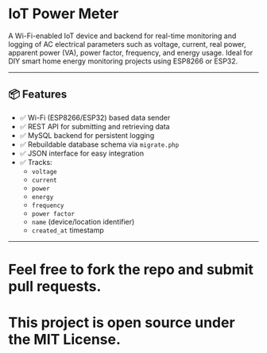 # IoT Power Meter

A Wi-Fi-enabled IoT device and backend for real-time monitoring and logging of AC electrical parameters such as voltage, current, real power, apparent power (VA), power factor, frequency, and energy usage. Ideal for DIY smart home energy monitoring projects using ESP8266 or ESP32.

---

## 📦 Features

- ✅ Wi-Fi (ESP8266/ESP32) based data sender
- ✅ REST API for submitting and retrieving data
- ✅ MySQL backend for persistent logging
- ✅ Rebuildable database schema via `migrate.php`
- ✅ JSON interface for easy integration
- ✅ Tracks:
  - `voltage`
  - `current`
  - `power`
  - `energy`
  - `frequency`
  - `power factor`
  - `name` (device/location identifier)
  - `created_at` timestamp

---

# Feel free to fork the repo and submit pull requests. 
# This project is open source under the MIT License.